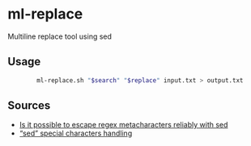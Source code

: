 # ml-replace

Multiline replace tool using sed

## Usage

```bash
        ml-replace.sh "$search" "$replace" input.txt > output.txt
```

## Sources
- [Is it possible to escape regex metacharacters reliably with sed
](https://stackoverflow.com/questions/29613304/is-it-possible-to-escape-regex-metacharacters-reliably-with-sed/29613573#29613573)  
- [“sed” special characters handling](https://stackoverflow.com/questions/24890230/sed-special-characters-handling/24914337#24914337)
